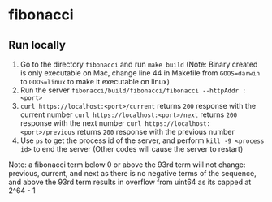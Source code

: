 # fibonacci

## Run locally

1. Go to the directory `fibonacci` and run `make build` (Note: Binary created is only executable on Mac, change line 44 in Makefile from `GOOS=darwin` to `GOOS=linux` to make it executable on linux)
2. Run the server `fibonacci/build/fibonacci/fibonacci --httpAddr :<port>`
3. `curl https://localhost:<port>/current` returns `200` response with the current number
   `curl https://localhost:<port>/next` returns `200` response with the next number
   `curl https://localhost:<port>/previous` returns `200` response with the previous number
4. Use `ps` to get the process id of the server, and perform `kill -9 <process id>` to end the server (Other codes will cause the server to restart)

Note: a fibonacci term below 0 or above the 93rd term will not change: previous, current, and next as there is no negative terms of the sequence, and above the 93rd term results in overflow from uint64 as its capped at 2^64 - 1
